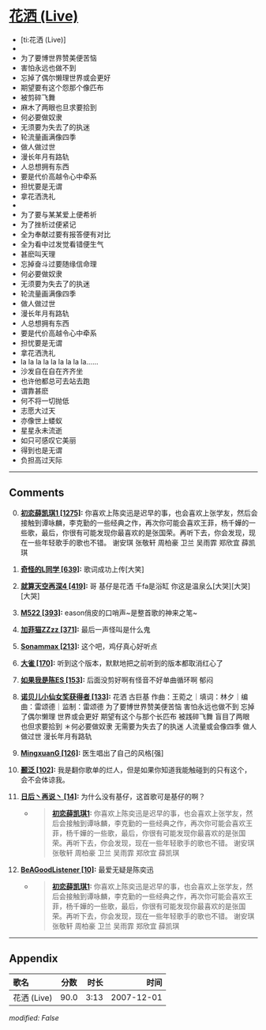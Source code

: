 # [花洒 (Live)](https://music.163.com/song?id=36190602)

* [ti:花洒 (Live)]
* 
* 为了要博世界赞美便苦恼
* 害怕永远也做不到
* 忘掉了偶尔懒理世界或会更好
* 期望要有这个怨那个像匹布
* 被剪碎飞舞
* 麻木了两眼也旦求要拾到
* 何必要做奴隶
* 无须要为失去了的执迷
* 轮流量画满像四季
* 做人做过世
* 漫长年月有路轨
* 人总想拥有东西
* 要是代价高越令心中牵系
* 担忧要是无谓
* 拿花洒洗礼
* 
* 为了要与某某爱上便希祈
* 为了挫析过便紧记
* 全为奉献过要有报答便有对比
* 全为看中过发觉看错便生气
* 甚麽叫天理
* 忘掉奋斗过要随缘信命理
* 何必要做奴隶
* 无须要为失去了的执迷
* 轮流量画满像四季
* 做人做过世
* 漫长年月有路轨
* 人总想拥有东西
* 要是代价高越令心中牵系
* 担忧要是无谓
* 拿花洒洗礼
* la la la la la la la la la……
* 沙发自在自在齐齐坐
* 也许他都总可去站去跑
* 谓靠甚麽
* 何不将一切抛低
* 志愿大过天
* 亦像世上蝼蚁
* 星星永未流逝
* 如只可感叹它美丽
* 得到也是无谓
* 负担高过天际


---

## Comments
0. **[初恋薛凯琪1 \[1275\]](https://music.163.com/#/user/home?id=128663718):** 你喜欢上陈奕迅是迟早的事，也会喜欢上张学友，然后会接触到谭咏麟，李克勤的一些经典之作，再次你可能会喜欢王菲，杨千嬅的一些歌，最后，你很有可能发现你最喜欢的是张国荣。再听下去，你会发现，现在一些年轻歌手的歌也不错。 谢安琪 张敬轩 周柏豪 卫兰 吴雨霏 郑欣宜 薛凯琪

1. **[奇怪的L同学 \[639\]](https://music.163.com/#/user/home?id=34487010):** 歌词成功上传[大笑]

2. **[就算天空再深4 \[419\]](https://music.163.com/#/user/home?id=69472528):** 哥 基仔是花洒 千fa是浴缸 你这是温泉么[大哭][大哭][大哭]

3. **[M522 \[393\]](https://music.163.com/#/user/home?id=112205048):** eason俏皮的口哨声~是整首歌的神来之笔~

4. **[加菲猫ZZzz \[371\]](https://music.163.com/#/user/home?id=37998374):** 最后一声怪叫是什么鬼

5. **[Sonammax \[213\]](https://music.163.com/#/user/home?id=25133979):** 这个吧，鸡仔真心好听点

6. **[大雀 \[170\]](https://music.163.com/#/user/home?id=32233522):** 听到这个版本，默默地把之前听到的版本都取消红心了

7. **[如果我是陈ES \[153\]](https://music.163.com/#/user/home?id=81124583):** 后面没剪好啊有怪音不好单曲循环啊 郁闷

8. **[诺贝儿小仙女奖获得者 \[133\]](https://music.163.com/#/user/home?id=64433760):** 花洒  古巨基  作曲：王菀之｜填词：林夕｜编曲：雷颂德｜监制：雷颂德   为了要博世界赞美便苦恼 害怕永远也做不到  忘掉了偶尔懒理 世界或会更好  期望有这个与那个长匹布 被践碎飞舞  盲目了两眼 也但求要拾到   ＊何必要做奴隶 无需要为失去了的执迷  人流量或会像四季 做人做过世 漫长年月有路轨 

9. **[MingxuanG \[126\]](https://music.163.com/#/user/home?id=112007292):** 医生唱出了自己的风格[强]

10. **[颞泛 \[102\]](https://music.163.com/#/user/home?id=91664416):** 我是翻你歌单的烂人，但是如果你知道我能触碰到的只有这个，会不会体谅我。

11. **[日后丶再说丶 \[14\]](https://music.163.com/#/user/home?id=270214609):** 为什么没有基仔，这首歌可是基仔的啊？
	* > **[初恋薛凯琪1](https://music.163.com/#/user/home?id=128663718):** 你喜欢上陈奕迅是迟早的事，也会喜欢上张学友，然后会接触到谭咏麟，李克勤的一些经典之作，再次你可能会喜欢王菲，杨千嬅的一些歌，最后，你很有可能发现你最喜欢的是张国荣。再听下去，你会发现，现在一些年轻歌手的歌也不错。 谢安琪 张敬轩 周柏豪 卫兰 吴雨霏 郑欣宜 薛凯琪

12. **[BeAGoodListener \[10\]](https://music.163.com/#/user/home?id=338193168):** 最爱无疑是陈奕迅
	* > **[初恋薛凯琪1](https://music.163.com/#/user/home?id=128663718):** 你喜欢上陈奕迅是迟早的事，也会喜欢上张学友，然后会接触到谭咏麟，李克勤的一些经典之作，再次你可能会喜欢王菲，杨千嬅的一些歌，最后，你很有可能发现你最喜欢的是张国荣。再听下去，你会发现，现在一些年轻歌手的歌也不错。 谢安琪 张敬轩 周柏豪 卫兰 吴雨霏 郑欣宜 薛凯琪



---

## Appendix

|歌名|分数|时长|时间|
|:---|:---:|---:|---:|
|花洒 (Live)|90.0|3:13|2007-12-01

*modified: False*